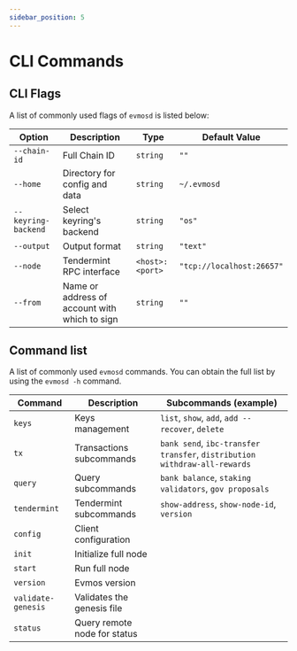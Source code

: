 ```yaml
---
sidebar_position: 5
---
```


# CLI Commands

## CLI Flags

A list of commonly used flags of `evmosd` is listed below:

| Option              | Description                                   | Type            | Default Value              |
|---------------------|-----------------------------------------------|-----------------|----------------------------|
| `--chain-id`        | Full Chain ID                                 | `string`        | `""`                       |
| `--home`            | Directory for config and data                 | `string`        | `~/.evmosd`                |
| `--keyring-backend` | Select keyring's backend                      | `string`        | `"os"`                     |
| `--output`          | Output format                                 | `string`        | `"text"`                   |
| `--node`            | Tendermint RPC interface                      | `<host>:<port>` | `"tcp://localhost:26657"`  |
| `--from`            | Name or address of account with which to sign | `string`        | `""`                       |

## Command list

A list of commonly used `evmosd` commands. You can obtain the full list by using the `evmosd -h` command.

| Command              | Description                   | Subcommands (example)                                                     |
|----------------------|-------------------------------|---------------------------------------------------------------------------|
| `keys`               | Keys management               | `list`, `show`, `add`, `add --recover`, `delete`                          |
| `tx`                 | Transactions subcommands      | `bank send`, `ibc-transfer transfer`, `distribution withdraw-all-rewards` |
| `query`              | Query subcommands             | `bank balance`, `staking validators`, `gov proposals`                     |
| `tendermint`         | Tendermint subcommands        | `show-address`, `show-node-id`, `version`                                 |
| `config`             | Client configuration          |                                                                           |
| `init`               | Initialize full node          |                                                                           |
| `start`              | Run full node                 |                                                                           |
| `version`            | Evmos version                 |                                                                           |
| `validate-genesis`   | Validates the genesis file    |                                                                           |
| `status`             | Query remote node for status  |                                                                           |
